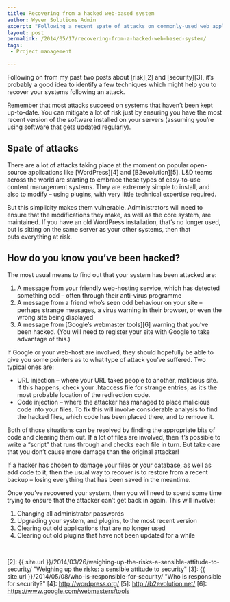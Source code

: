 ```yaml
---
title: Recovering from a hacked web-based system
author: Wyver Solutions Admin
excerpt: "Following a recent spate of attacks on commonly-used web applications, I discuss how to recover from an attack, and how to try to ensure it doesn't happen again."
layout: post
permalink: /2014/05/17/recovering-from-a-hacked-web-based-system/
tags:
 - Project management

---
```

Following on from my past two posts about [risk][2] and [security][3], it&#8217;s probably a good idea to identify a few techniques which might help you to recover your systems following an attack.

Remember that most attacks succeed on systems that haven&#8217;t been kept up-to-date. You can mitigate a lot of risk just by ensuring you have the most recent version of the software installed on your servers (assuming you&#8217;re using software that gets updated regularly).

## Spate of attacks

There are a lot of attacks taking place at the moment on popular open-source applications like [WordPress][4] and [B2evolution][5]. L&amp;D teams across the world are starting to embrace these types of easy-to-use content management systems. They are extremely simple to install, and also to modify &#8211; using plugins, with very little technical expertise required.

But this simplicity makes them vulnerable. Administrators will need to ensure that the modifications they make, as well as the core system, are maintained. If you have an old WordPress installation, that&#8217;s no longer used, but is sitting on the same server as your other systems, then that puts everything at risk.

## How do you know you&#8217;ve been hacked?

The most usual means to find out that your system has been attacked are:

  1. A message from your friendly web-hosting service, which has detected something odd &#8211; often through their anti-virus programme
  2. A message from a friend who&#8217;s seen odd behaviour on your site &#8211; perhaps strange messages, a virus warning in their browser, or even the wrong site being displayed
  3. A message from [Google&#8217;s webmaster tools][6] warning that you&#8217;ve been hacked. (You will need to register your site with Google to take advantage of this.)

If Google or your web-host are involved, they should hopefully be able to give you some pointers as to what type of attack you&#8217;ve suffered. Two typical ones are:

  * URL injection &#8211; where your URL takes people to another, malicious site. If this happens, check your .htaccess file for strange entries, as it&#8217;s the most probable location of the redirection code.
  * Code injection &#8211; where the attacker has managed to place malicious code into your files. To fix this will involve considerable analysis to find the hacked files, which code has been placed there, and to remove it.

Both of those situations can be resolved by finding the appropriate bits of code and clearing them out. If a lot of files are involved, then it&#8217;s possible to write a &#8220;script&#8221; that runs through and checks each file in turn. But take care that you don&#8217;t cause more damage than the original attacker!

If a hacker has chosen to damage your files or your database, as well as add code to it, then the usual way to recover is to restore from a recent backup &#8211; losing everything that has been saved in the meantime.

Once you&#8217;ve recovered your system, then you will need to spend some time trying to ensure that the attacker can&#8217;t get back in again. This will involve:

  1. Changing all administrator passwords
  2. Upgrading your system, and plugins, to the most recent version
  3. Clearing out old applications that are no longer used
  4. Clearing out old plugins that have not been updated for a while

&nbsp;

[2]: {{ site.url }}/2014/03/26/weighing-up-the-risks-a-sensible-attitude-to-security/ "Weighing up the risks: a sensible attitude to security"
 [3]: {{ site.url }}/2014/05/08/who-is-responsible-for-security/ "Who is responsible for security?"
 [4]: http://wordpress.org/
 [5]: http://b2evolution.net/
 [6]: https://www.google.com/webmasters/tools
